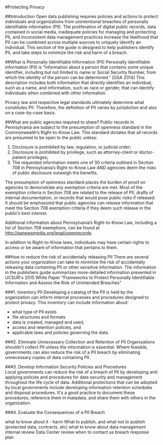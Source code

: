 #Protecting Privacy

##Introduction
Open data publishing requires policies and actions to protect individuals and organizations from unintentional breaches of personally identifiable information (PII). The proliferation of digital public records, data contained in social media, inadequate policies for managing and protecting PII, and inconsistent data management practices increase the likelihood that PII can be combined across multiple sources to uniquely identify an individual. This section of the guide is designed to help publishers identify PII, and take steps to minimize the risk and harm of a breach.

##What is Personally Identifiable Information (PII)
Personally identifiable information (PII) is “information about a person that contains some unique identifier, including but not limited to name or Social Security Number, from which the identity of the person can be determined.” [GSA 2014] This description includes both information that directly identifies an individual, such as a name, and information, such as race or gender, that can identify individuals when combined with other information.

Privacy law and respective legal standards ultimately determine what constitutes PII.  Therefore, the definition of PII varies by jurisdiction and also on a case-by-case basis. 

##What are public agencies required to share?
Public records in Pennsylvania are subject to the presumption of openness standard in the Commonwealth’s Right-to-Know Law. This standard dictates that all records are presumed to be open to the public unless:
1. Disclosure is prohibited by law, regulation, or judicial order; 
2. Disclosure is prohibited by privilege, such as attorney-client or doctor-patient privileges; 
3. The requested information meets one of 30 criteria outlined in Section 708 in Pennsylvania’s Right-to-Know Law AND agencies deem the risks of public disclosure outweigh the benefits.

The presumption of openness standard places the burden of proof on agencies to demonstrate any exemption criteria are met. 
Most of the exemption criteria in Section 708 are related to the release of PII, drafts of internal documentation, or records that would pose public risks if released.  It should be emphasized that public agencies can release information that meet the Section 708 exemption criteria if they deem such release in the public’s best interest.  

Additional information about Pennsylvania’s Right-to-Know Law, including a list of Section 708 exemptions, can be found at http://panewsmedia.org/legal/openrecords.

In addition to Right-to-Know laws, individuals may have certain rights to access or be aware of information that pertains to them.  

##How to reduce the risk of accidentally releasing PII
There are several actions your organization can take to minimize the risk of accidentally releasing data containing PII or other sensitive information. The information in the publishers guide summarizes more-detailed information presented in UCSUR's 2015 White Paper "Frameworks to Protect Personally Identifiable Information and Assess the Risk of Unintended Breaches"

###1. Inventory PII
Developing a catalog of the PII is held by the organization can inform internal processes and procedures designed to protect privacy. This inventory can include information about: 
- what type of PII exists
- file structures and formats
-  data is created, managed and used, 
- access and retention policies, and
- applicable laws and policies governing the data.

###2.  Eliminate Unnecessary Collection and Retention of PII
Organizations shouldn't collect PII unless the information is essential. Where feasible, governments can also reduce the risk of a PII breach by eliminating unnecessary copies of data containing PII. 

###3. Develop Information Security Policies and Procedures  
Local governments can reduce the risk of a breach of PII by developing and applying policies and procedures for data security and management throughout the life cycle of data. Additional protections that can be adopted by local governments include developing information retention schedules and disposal procedures. It's a good practice to document these procedures, reference them in matadata, and share them with others in the organization. 

###4. Evaluate the Consequences of a PII Breach



what to know about it - harm
What to publish, and what not to publish (protected data, contracts, etc)
what to know about data management
internal review
Data Center review
when to contact us
breach response plan
